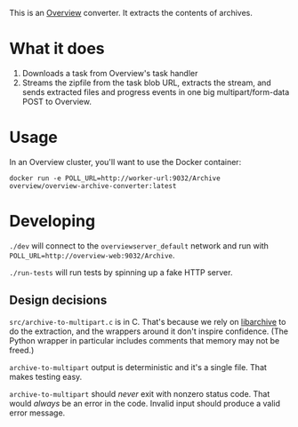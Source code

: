 This is an [Overview](https://github.com/overview/overview-server) converter.
It extracts the contents of archives.

What it does
============

1. Downloads a task from Overview's task handler
2. Streams the zipfile from the task blob URL, extracts the stream, and sends
   extracted files and progress events in one big multipart/form-data POST to
   Overview.

Usage
=====

In an Overview cluster, you'll want to use the Docker container:

`docker run -e POLL_URL=http://worker-url:9032/Archive overview/overview-archive-converter:latest`

Developing
==========

`./dev` will connect to the `overviewserver_default` network and run with
`POLL_URL=http://overview-web:9032/Archive`.

`./run-tests` will run tests by spinning up a fake HTTP server.

Design decisions
----------------

`src/archive-to-multipart.c` is in C. That's because we rely on
[libarchive](https://github.com/libarchive/libarchive) to do the extraction, and
the wrappers around it don't inspire confidence. (The Python wrapper in
particular includes comments that memory may not be freed.)

`archive-to-multipart` output is deterministic and it's a single file. That
makes testing easy.

`archive-to-multipart` should _never_ exit with nonzero status code. That would
_always_ be an error in the code. Invalid input should produce a valid error
message.
